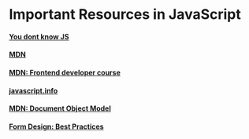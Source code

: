 # Important Resources in JavaScript

#### [You dont know JS](https://github.com/getify/You-Dont-Know-JS)
#### [MDN](https://developer.mozilla.org/en-US/docs/Web/JavaScript)
#### [MDN: Frontend developer course](https://developer.mozilla.org/en-US/docs/Learn/Front-end_web_developer)
#### [javascript.info](https://javascript.info/)
#### [MDN: Document Object Model](https://developer.mozilla.org/en-US/docs/Learn/JavaScript/Client-side_web_APIs/Manipulating_documents)
#### [Form Design: Best Practices](https://xd.adobe.com/ideas/principles/web-design/best-practices-form-design/)